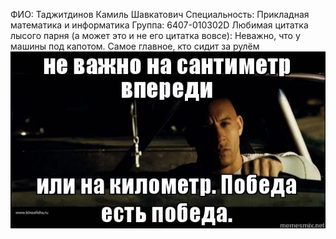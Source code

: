 ФИО: Таджитдинов Камиль Шавкатович
Специальность: Прикладная математика и информатика
Группа: 6407-010302D
Любимая цитатка лысого парня (а может это и не его цитатка вовсе): Неважно, что у машины под капотом. Самое главное, кто сидит за рулём
![Alt text](image.png)